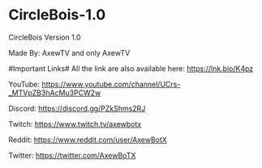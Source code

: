 # CircleBois-1.0
CircleBois Version 1.0

Made By:
AxewTV
and only AxewTV

#Important Links#
All the link are also available here:
https://lnk.bio/K4pz

YouTube:
https://www.youtube.com/channel/UCrs-_MTVpZB3hAcMu3PCW2w

Discord:
https://discord.gg/PZkShms2RJ

Twitch:
https://www.twitch.tv/axewbotx

Reddit:
https://www.reddit.com/user/AxewBotX

Twitter:
https://twitter.com/AxewBoTX
